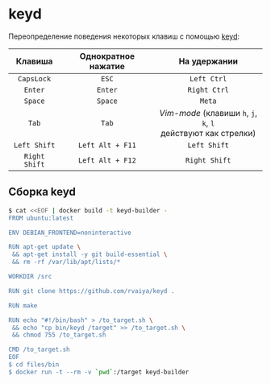 # keyd

Переопределение поведения некоторых клавиш с помощью [keyd](https://github.com/rvaiya/keyd):

| Клавиша | Однократное нажатие | На удержании |
|:-------:|:-------------------:|:------------:|
| `CapsLock` | `ESC` | `Left Ctrl`
| `Enter` | `Enter` | `Right Ctrl`
| `Space` | `Space` | `Meta`
| `Tab` | `Tab` | _Vim-mode_ (клавиши `h`, `j`, `k`, `l`</br>действуют как стрелки)
| `Left Shift` | `Left Alt + F11` | `Left Shift`
| `Right Shift` | `Left Alt + F12` | `Right Shift`

## Сборка keyd

```bash
$ cat <<EOF | docker build -t keyd-builder -
FROM ubuntu:latest

ENV DEBIAN_FRONTEND=noninteractive

RUN apt-get update \
 && apt-get install -y git build-essential \
 && rm -rf /var/lib/apt/lists/*

WORKDIR /src

RUN git clone https://github.com/rvaiya/keyd .

RUN make

RUN echo "#!/bin/bash" > /to_target.sh \
 && echo "cp bin/keyd /target" >> /to_target.sh \
 && chmod 755 /to_target.sh

CMD /to_target.sh
EOF 
$ cd files/bin
$ docker run -t --rm -v `pwd`:/target keyd-builder
```
